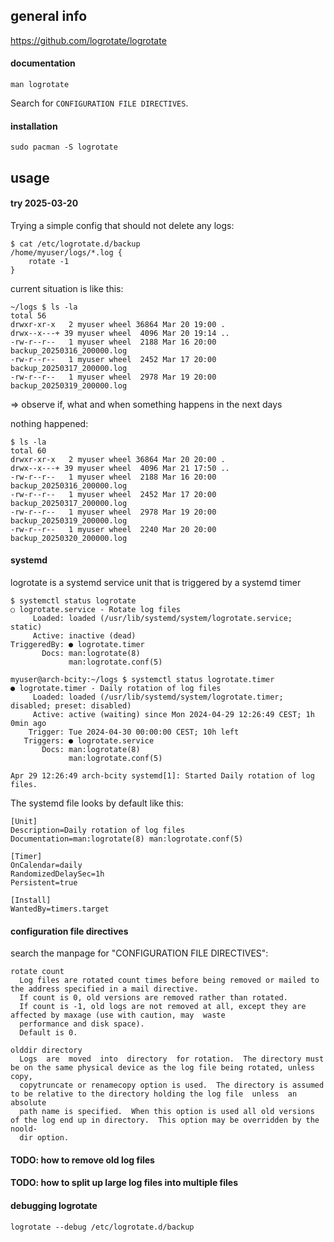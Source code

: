 ## general info

https://github.com/logrotate/logrotate

#### documentation

```
man logrotate
```

Search for `CONFIGURATION FILE DIRECTIVES`.

#### installation

```
sudo pacman -S logrotate
```

## usage

#### try 2025-03-20

Trying a simple config that should not delete any logs:
```
$ cat /etc/logrotate.d/backup
/home/myuser/logs/*.log {
	rotate -1
}
```

current situation is like this:
```
~/logs $ ls -la
total 56
drwxr-xr-x   2 myuser wheel 36864 Mar 20 19:00 .
drwx--x---+ 39 myuser wheel  4096 Mar 20 19:14 ..
-rw-r--r--   1 myuser wheel  2188 Mar 16 20:00 backup_20250316_200000.log
-rw-r--r--   1 myuser wheel  2452 Mar 17 20:00 backup_20250317_200000.log
-rw-r--r--   1 myuser wheel  2978 Mar 19 20:00 backup_20250319_200000.log
```

=> observe if, what and when something happens in the next days

nothing happened:
```
$ ls -la
total 60
drwxr-xr-x   2 myuser wheel 36864 Mar 20 20:00 .
drwx--x---+ 39 myuser wheel  4096 Mar 21 17:50 ..
-rw-r--r--   1 myuser wheel  2188 Mar 16 20:00 backup_20250316_200000.log
-rw-r--r--   1 myuser wheel  2452 Mar 17 20:00 backup_20250317_200000.log
-rw-r--r--   1 myuser wheel  2978 Mar 19 20:00 backup_20250319_200000.log
-rw-r--r--   1 myuser wheel  2240 Mar 20 20:00 backup_20250320_200000.log
```

#### systemd

logrotate is a systemd service unit that is triggered by a systemd timer
```
$ systemctl status logrotate
○ logrotate.service - Rotate log files
     Loaded: loaded (/usr/lib/systemd/system/logrotate.service; static)
     Active: inactive (dead)
TriggeredBy: ● logrotate.timer
       Docs: man:logrotate(8)
             man:logrotate.conf(5)
```

```
myuser@arch-bcity:~/logs $ systemctl status logrotate.timer
● logrotate.timer - Daily rotation of log files
     Loaded: loaded (/usr/lib/systemd/system/logrotate.timer; disabled; preset: disabled)
     Active: active (waiting) since Mon 2024-04-29 12:26:49 CEST; 1h 0min ago
    Trigger: Tue 2024-04-30 00:00:00 CEST; 10h left
   Triggers: ● logrotate.service
       Docs: man:logrotate(8)
             man:logrotate.conf(5)

Apr 29 12:26:49 arch-bcity systemd[1]: Started Daily rotation of log files.
```

The systemd file looks by default like this:
```
[Unit]
Description=Daily rotation of log files
Documentation=man:logrotate(8) man:logrotate.conf(5)

[Timer]
OnCalendar=daily
RandomizedDelaySec=1h
Persistent=true

[Install]
WantedBy=timers.target
```

#### configuration file directives

search the manpage for "CONFIGURATION FILE DIRECTIVES":
```
rotate count
  Log files are rotated count times before being removed or mailed to the address specified in a mail directive.
  If count is 0, old versions are removed rather than rotated.
  If count is -1, old logs are not removed at all, except they are affected by maxage (use with caution, may  waste
  performance and disk space).
  Default is 0.

olddir directory
  Logs  are  moved  into  directory  for rotation.  The directory must be on the same physical device as the log file being rotated, unless copy,
  copytruncate or renamecopy option is used.  The directory is assumed to be relative to the directory holding the log file  unless  an  absolute
  path name is specified.  When this option is used all old versions of the log end up in directory.  This option may be overridden by the noold‐
  dir option.
```

#### TODO: how to remove old log files

#### TODO: how to split up large log files into multiple files

#### debugging logrotate

```
logrotate --debug /etc/logrotate.d/backup
```
